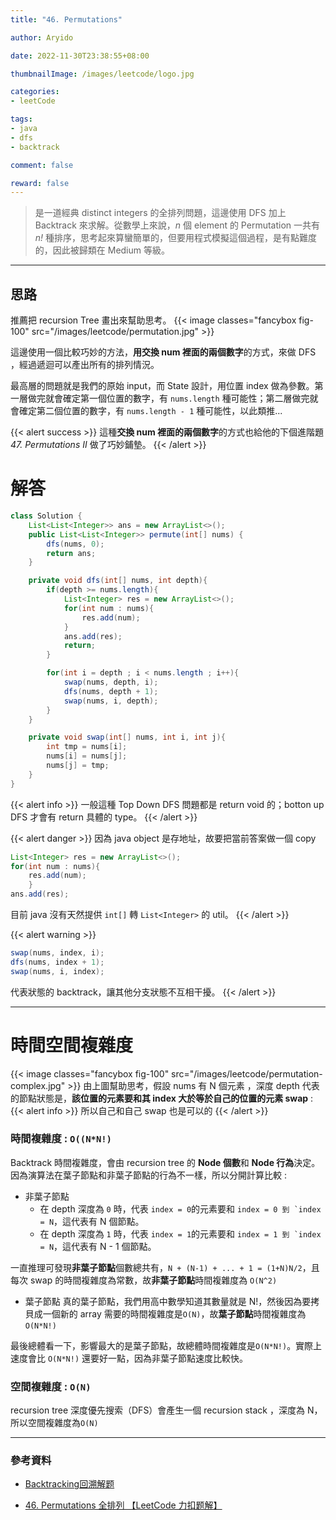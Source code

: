 ```yaml
---
title: "46. Permutations"

author: Aryido

date: 2022-11-30T23:38:55+08:00

thumbnailImage: /images/leetcode/logo.jpg

categories:
- leetCode

tags:
- java
- dfs
- backtrack

comment: false

reward: false
---
```

<!--BODY-->
> 是一道經典  distinct integers 的全排列問題，這邊使用 DFS 加上 Backtrack 來求解。從數學上來說，*n* 個 element 的 Permutation 一共有 *n!* 種排序，思考起來算蠻簡單的，但要用程式模擬這個過程，是有點難度的，因此被歸類在 Medium 等級。

<!--more-->

---

## 思路
推薦把 recursion Tree 畫出來幫助思考。
{{< image classes="fancybox fig-100" src="/images/leetcode/permutation.jpg" >}}

這邊使用一個比較巧妙的方法，**用交換 num 裡面的兩個數字**的方式，來做 DFS ，經過遞迴可以產出所有的排列情況。

最高層的問題就是我們的原始 input，而 State 設計，用位置 index 做為參數。第一層做完就會確定第一個位置的數字，有 ```nums.length``` 種可能性；第二層做完就會確定第二個位置的數字，有 ```nums.length - 1``` 種可能性，以此類推...

{{< alert success >}}
這種**交換 num 裡面的兩個數字**的方式也給他的下個進階題 *47. Permutations II* 做了巧妙鋪墊。
{{< /alert >}}

# 解答
```java
class Solution {
    List<List<Integer>> ans = new ArrayList<>();
    public List<List<Integer>> permute(int[] nums) {
        dfs(nums, 0);
        return ans;
    }

    private void dfs(int[] nums, int depth){
        if(depth >= nums.length){
            List<Integer> res = new ArrayList<>();
            for(int num : nums){
                res.add(num);
            }
            ans.add(res);
            return;
        }

        for(int i = depth ; i < nums.length ; i++){
            swap(nums, depth, i);
            dfs(nums, depth + 1);
            swap(nums, i, depth);
        }
    }

    private void swap(int[] nums, int i, int j){
        int tmp = nums[i];
        nums[i] = nums[j];
        nums[j] = tmp;
    }
}
```
{{< alert info >}}
一般這種 Top Down DFS 問題都是 return void 的；botton up DFS 才會有 return 具體的 type。
{{< /alert >}}

{{< alert danger >}}
因為 java object 是存地址，故要把當前答案做一個 copy
```java
List<Integer> res = new ArrayList<>();
for(int num : nums){
    res.add(num);
    }
ans.add(res);
```
目前 java 沒有天然提供 ```int[]``` 轉 ```List<Integer>``` 的 util。
{{< /alert >}}

{{< alert warning >}}
```java
swap(nums, index, i);
dfs(nums, index + 1);
swap(nums, i, index);
```
代表狀態的 backtrack，讓其他分支狀態不互相干擾。
{{< /alert >}}

---

# 時間空間複雜度
{{< image classes="fancybox fig-100" src="/images/leetcode/permutation-complex.jpg" >}}
由上圖幫助思考，假設 nums 有 N 個元素 ，深度 depth 代表的節點狀態是，**該位置的元素要和其 index 大於等於自己的位置的元素 swap** :
{{< alert info >}}
所以自己和自己 swap 也是可以的
{{< /alert >}}

### 時間複雜度 : ```O((N*N!)```
Backtrack 時間複雜度，會由 recursion tree 的 **Node 個數**和 **Node 行為**決定。因為演算法在葉子節點和非葉子節點的行為不一樣，所以分開計算比較 :

- 非葉子節點
  - 在 depth 深度為 ```0``` 時，代表 ```index = 0```的元素要和  ```index = 0 到 `index = N```，這代表有 N 個節點。
  - 在 depth 深度為 ```1``` 時，代表 ```index = 1```的元素要和  ```index = 1 到 `index = N```，這代表有 N - 1 個節點。

一直推理可發現**非葉子節點**個數總共有，```N + (N-1) + ... + 1 = (1+N)N/2```，且每次 swap 的時間複雜度為常數，故**非葉子節點**時間複雜度為 ```O(N^2)```


- 葉子節點
真的葉子節點，我們用高中數學知道其數量就是 N!，然後因為要拷貝成一個新的 array 需要的時間複雜度是```O(N)```，故**葉子節點**時間複雜度為
```O(N*N!)```

最後總體看一下，影響最大的是葉子節點，故總體時間複雜度是```O(N*N!)```。實際上速度會比 ```O(N*N!)``` 還要好一點，因為非葉子節點速度比較快。

### 空間複雜度 : ```O(N)```

recursion tree 深度優先搜索（DFS）會產生一個 recursion stack ，深度為 N，所以空間複雜度為```O(N)```

---

### 參考資料

- [Backtracking回溯解题](https://www.youtube.com/watch?v=xqidNhvwKzI&list=PLV5qT67glKSErHD66rKTfqerMYz9OaTOs&index=18)

- [46. Permutations 全排列 【LeetCode 力扣题解】](loud.google.com/config-connector/docs/reference/overview)

